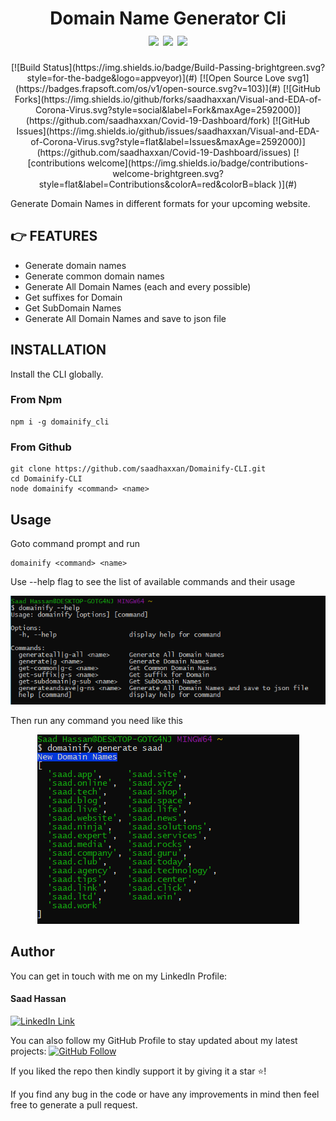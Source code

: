 <div align="center">
	<h1>Domain Name Generator Cli<br>
	<img src="https://img.shields.io/npm/v/domainify_cli?color=%2380C73D">
	<img src="https://img.shields.io/npm/dt/domainify_cli">
	<img src="https://img.shields.io/npm/l/domainify_cli?color=%2380C73D">
	</h1>
[![Build Status](https://img.shields.io/badge/Build-Passing-brightgreen.svg?style=for-the-badge&logo=appveyor)](#)
[![Open Source Love svg1](https://badges.frapsoft.com/os/v1/open-source.svg?v=103)](#)
[![GitHub Forks](https://img.shields.io/github/forks/saadhaxxan/Visual-and-EDA-of-Corona-Virus.svg?style=social&label=Fork&maxAge=2592000)](https://github.com/saadhaxxan/Covid-19-Dashboard/fork)
[![GitHub Issues](https://img.shields.io/github/issues/saadhaxxan/Visual-and-EDA-of-Corona-Virus.svg?style=flat&label=Issues&maxAge=2592000)](https://github.com/saadhaxxan/Covid-19-Dashboard/issues)
[![contributions welcome](https://img.shields.io/badge/contributions-welcome-brightgreen.svg?style=flat&label=Contributions&colorA=red&colorB=black	)](#)
</div>

Generate Domain Names in different formats for your upcoming website.




## 👉 FEATURES

- Generate domain names
- Generate common domain names
- Generate All Domain Names (each and every possible)
- Get suffixes for Domain
- Get SubDomain Names
- Generate All Domain Names and save to json file

##  INSTALLATION
Install the CLI globally. 
### From Npm
```
npm i -g domainify_cli
```
### From Github
```
git clone https://github.com/saadhaxxan/Domainify-CLI.git
cd Domainify-CLI
node domainify <command> <name>
```
## Usage

Goto command prompt and run
```
domainify <command> <name>
```
Use --help flag to see the list of available commands and their usage

<div align="center">
<img src="./images/help.png" alt="help">
</div>

Then run any command you need like this

<div align="center">
<img src="./images/usage.png" alt="usage">
</div>

## Author
You can get in touch with me on my LinkedIn Profile:

#### Saad Hassan
[![LinkedIn Link](https://img.shields.io/badge/Connect-saadhaxxan-blue.svg?logo=linkedin&longCache=true&style=social&label=Connect
)](https://www.linkedin.com/in/saadhaxxan)

You can also follow my GitHub Profile to stay updated about my latest projects: [![GitHub Follow](https://img.shields.io/badge/Connect-saadhaxxan-blue.svg?logo=Github&longCache=true&style=social&label=Follow)](https://github.com/saadhaxxan)

If you liked the repo then kindly support it by giving it a star ⭐!

If you find any bug in the code or have any improvements in mind then feel free to generate a pull request.
